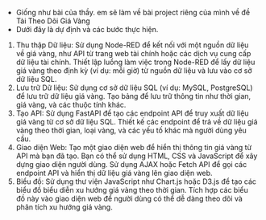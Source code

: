 - Giống như bài của thầy. em sẽ làm về bài project riêng của mình về đề Tài Theo Dõi Giá Vàng
- Dưới đây là dự định và các bước thực hiện.
1. Thu thập Dữ liệu: Sử dụng Node-RED để kết nối với một nguồn dữ liệu về giá vàng, như API từ trang web tài chính hoặc các dịch vụ cung cấp dữ liệu tài chính. Thiết lập luồng làm việc trong Node-RED để lấy dữ liệu giá vàng theo định kỳ (ví dụ: mỗi giờ) từ nguồn dữ liệu và lưu vào cơ sở dữ liệu SQL.
2. Lưu trữ Dữ liệu: Sử dụng cơ sở dữ liệu SQL (ví dụ: MySQL, PostgreSQL) để lưu trữ dữ liệu giá vàng. Tạo bảng để lưu trữ thông tin như thời gian, giá vàng, và các thuộc tính khác.
3. Tạo API: Sử dụng FastAPI để tạo các endpoint API để truy xuất dữ liệu giá vàng từ cơ sở dữ liệu SQL. Thiết kế các endpoint để trả về dữ liệu giá vàng theo thời gian, loại vàng, và các yếu tố khác mà người dùng yêu cầu.
4. Giao diện Web: Tạo một giao diện web để hiển thị thông tin giá vàng từ API mà bạn đã tạo. Bạn có thể sử dụng HTML, CSS và JavaScript để xây dựng giao diện người dùng. Sử dụng AJAX hoặc Fetch API để gọi các endpoint API và hiển thị dữ liệu giá vàng lên giao diện web.
5. Biểu đồ: Sử dụng thư viện JavaScript như Chart.js hoặc D3.js để tạo các biểu đồ biểu diễn xu hướng giá vàng theo thời gian. Tích hợp các biểu đồ này vào giao diện web để người dùng có thể dễ dàng theo dõi và phân tích xu hướng giá vàng.
